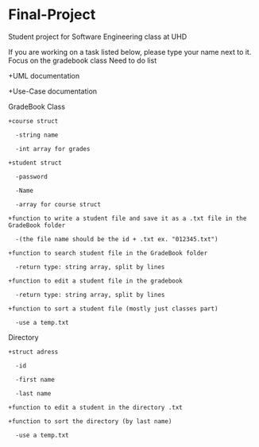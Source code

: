 # Final-Project
Student project for Software Engineering class at UHD

If you are working on a task listed below, please type your name next to it. Focus on the gradebook class
Need to do list

  +UML documentation

  +Use-Case documentation

  
  GradeBook Class

    +course struct

      -string name

      -int array for grades

    +student struct

      -password

      -Name

      -array for course struct

    +function to write a student file and save it as a .txt file in the GradeBook folder
    
      -(the file name should be the id + .txt ex. "012345.txt")

    +function to search student file in the GradeBook folder

      -return type: string array, split by lines

    +function to edit a student file in the gradebook

      -return type: string array, split by lines
     
    +function to sort a student file (mostly just classes part)
    
      -use a temp.txt
   
   Directory
  
    +struct adress
   
      -id
  
      -first name
  
      -last name
  
    +function to edit a student in the directory .txt
    
    +function to sort the directory (by last name)
    
      -use a temp.txt
    
    

